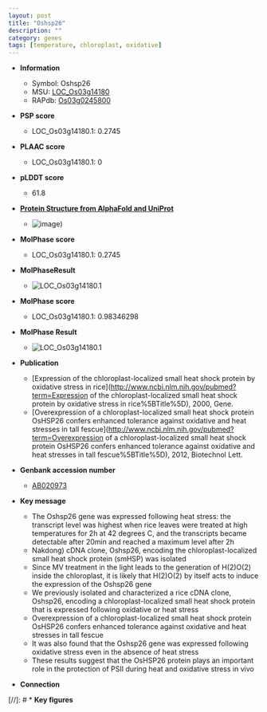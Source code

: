 ```yaml
---
layout: post
title: "Oshsp26"
description: ""
category: genes
tags: [temperature, chloroplast, oxidative]
---
```


* **Information**  
    + Symbol: Oshsp26  
    + MSU: [LOC_Os03g14180](http://rice.plantbiology.msu.edu/cgi-bin/ORF_infopage.cgi?orf=LOC_Os03g14180)  
    + RAPdb: [Os03g0245800](http://rapdb.dna.affrc.go.jp/viewer/gbrowse_details/irgsp1?name=Os03g0245800)  

* **PSP score**  
    + LOC_Os03g14180.1: 0.2745 

* **PLAAC score**  
    + LOC_Os03g14180.1: 0 

* **pLDDT score**
    + 61.8

* **[Protein Structure from AlphaFold and UniProt](https://www.uniprot.org/uniprotkb/Q10P60/entry#structure)**
    + ![image](https://ricepsp.github.io/images/Q1/AF-Q10P60-F1.png))

* **MolPhase score**
    + LOC_Os03g14180.1: 0.2745

* **MolPhaseResult**
    + ![LOC_Os03g14180.1](https://ricepsp.github.io/pictures/LOC_Os03g/LOC_Os03g14180.1.png)

* **MolPhase score**
    + LOC_Os03g14180.1: 0.98346298

* **MolPhase Result**
    + ![LOC_Os03g14180.1](https://304243504.github.io/Pictures/LOC_Os03g/LOC_Os03g14180.1.png)

* **Publication**  
    + [Expression of the chloroplast-localized small heat shock protein by oxidative stress in rice](http://www.ncbi.nlm.nih.gov/pubmed?term=Expression of the chloroplast-localized small heat shock protein by oxidative stress in rice%5BTitle%5D), 2000, Gene.
    + [Overexpression of a chloroplast-localized small heat shock protein OsHSP26 confers enhanced tolerance against oxidative and heat stresses in tall fescue](http://www.ncbi.nlm.nih.gov/pubmed?term=Overexpression of a chloroplast-localized small heat shock protein OsHSP26 confers enhanced tolerance against oxidative and heat stresses in tall fescue%5BTitle%5D), 2012, Biotechnol Lett.

* **Genbank accession number**  
    + [AB020973](http://www.ncbi.nlm.nih.gov/nuccore/AB020973)

* **Key message**  
    + The Oshsp26 gene was expressed following heat stress: the transcript level was highest when rice leaves were treated at high temperatures for 2h at 42 degrees C, and the transcripts became detectable after 20min and reached a maximum level after 2h
    + Nakdong) cDNA clone, Oshsp26, encoding the chloroplast-localized small heat shock protein (smHSP) was isolated
    + Since MV treatment in the light leads to the generation of H(2)O(2) inside the chloroplast, it is likely that H(2)O(2) by itself acts to induce the expression of the Oshsp26 gene
    + We previously isolated and characterized a rice cDNA clone, Oshsp26, encoding a chloroplast-localized small heat shock protein that is expressed following oxidative or heat stress
    + Overexpression of a chloroplast-localized small heat shock protein OsHSP26 confers enhanced tolerance against oxidative and heat stresses in tall fescue
    + It was also found that the Oshsp26 gene was expressed following oxidative stress even in the absence of heat stress
    + These results suggest that the OsHSP26 protein plays an important role in the protection of PSII during heat and oxidative stress in vivo

* **Connection**  

[//]: # * **Key figures**  


